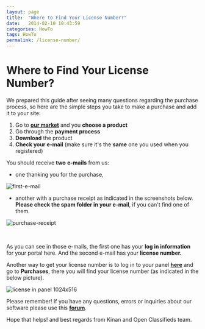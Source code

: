 ```yaml
---
layout: page
title:  "Where to Find Your License Number?"
date:   2014-02-10 10:43:59
categories: HowTo
tags: HowTo
permalink: /license-number/
---
```

# Where to Find Your License Number?

We prepared this guide after seeing many questions regarding the purchase process, so here are the simple steps you take to make a purchase and add it to your site:

1. Go to **[our market](http://open-classifieds.com/market/)** and you **choose a product** 
2. Go through the **payment process** 
3. **Download** the product 
4. **Check your e-mail** (make sure it's the **same** one you used when you registered)

You should receive **two** **e-mails** from us:

* one thanking you for the purchase,
  
![first-e-mail](http://open-classifieds.com/wp-content/uploads/2014/02/first-e-mail.png) 

* another with a purchase receipt as indicated in the screenshots below. **Please check the spam folder in your e-mail**, if you can't find one of them.
  
![purchase-receipt](http://open-classifieds.com/wp-content/uploads/2014/02/purchase-receipt1.png)

<br>

As you can see in those e-mails, the first one has your **log in information** for your portal here. And the second e-mail has your **license number.**

Another way to get your license number is to log in to your panel **[here](http://market.open-classifieds.com/oc-panel/auth/login)** and go to **Purchases**, there you will find your license number (as indicated in the below picture).

![license in panel 1024x516](http://open-classifieds.com/wp-content/uploads/2014/02/license-in-panel-1024x516.png)

Please remember! If you have any questions, errors or inquiries about our software please use this **[forum](http://forums.open-classifieds.com/)**. 

Hope that helps! and best regards from Kinan and Open Classifieds team.


<!--title: Where to Find Your License Number?
link: http://open-classifieds.com/2014/02/10/license-number/
author: Kinan
description: 
post_id: 11166
created: 2014/02/10 11:43:59
created_gmt: 2014/02/10 10:43:59
comment_status: open
post_name: license-number
status: publish
post_type: post-->